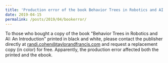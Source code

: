 ```yaml
---
title: 'Production error of the book Behavior Trees in Robotics and AI: An Introduction'
date: 2019-04-15
permalink: /posts/2019/04/bookerror/
---
```


To those who bought a copy of the book "Behavior Trees in Robotics and AI: An Introduction" printed in black and white, please contact the publisher directly at randi.cohen@taylorandfrancis.com and request a replacement copy (in color) for free. Apparently, the production error affected both the printed and the ebook.
